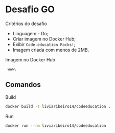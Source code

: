 # Desafio GO

Critérios do desafio
- Linguagem - Go;
- Criar imagem no Docker Hub;
- Exibir `Code.education Rocks!`;
- Imagem criada com menos de 2MB.


Imagem no Docker Hub

` www.`

## Comandos

Build
```bash
docker build -t liviaribeiro14/codeeducation . 
```

Run 
```bash
docker run --rm liviaribeiro14/codeeducation   
```